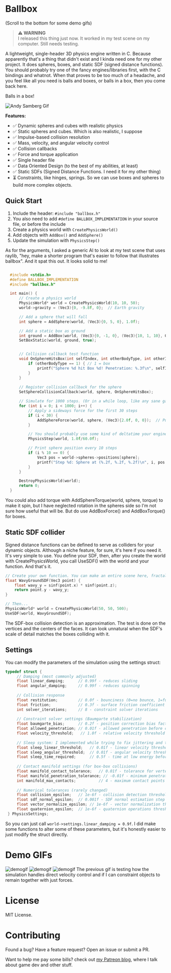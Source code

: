 # Ballbox

(Scroll to the bottom for some demo gifs)

> **⚠️ WARNING**  
> I released this thing just now. It worked in my test scene on my computer. Still needs testing.


A lightweight, single-header 3D physics engine written in C. Because apparently that's a thing that didn't exist and I kinda need one for my other project. It does spheres, boxes, and static SDF (signed distance functions). You should probably try one of the fancy engines/libraries first, with the C bindings and whatnot. When that proves to be too much of a headache, and you feel like all you need is balls and boxes, or balls in a box, then you come back here.

Balls in a box!

![Andy Samberg Gif](https://i.gifer.com/Jm0S.gif)

**Features:**
- ✅ Dynamic spheres and cubes with realistic physics
- ✅ Static spheres and cubes. Which is also realistic, I suppose
- ✅ Impulse-based collision resolution
- ✅ Mass, velocity, and angular velocity control
- ✅ Collision callbacks
- ✅ Force and torque application
- ✅ Single header file
- ✅ Data Oriented Design (to the best of my abilities, at least)
- ✅ Static SDFs (Signed Distance Functions. I need it for my other thing)
- ⏳ Constraints, like hinges, springs. So we can use boxes and spheres to build more complex objects.

## Quick Start

1. Include the header: `#include "ballbox.h"`
2. You also need to add `#define BALLBOX_IMPLEMENTATION` in your source file, or before the include
3. Create a physics world with `CreatePhysicsWorld()`
4. Add objects with `AddBox()` and `AddSphere()`
5. Update the simulation with `PhysicsStep()`

As for the arguments, I asked a generic AI to look at my test scene that uses raylib, "hey, make a shorter program that's easier to follow that illustrates ballbox". And it spat this out. It looks solid to me!

```c

  #include <stdio.h>
  #define BALLBOX_IMPLEMENTATION
  #include "ballbox.h"

  int main() {
      // Create a physics world
      PhysicsWorld* world = CreatePhysicsWorld(10, 10, 50);
      world->gravity = (Vec3){0, -9.8f, 0};  // Earth gravity

      // Add a sphere that will fall
      int sphere = AddSphere(world, (Vec3){0, 5, 0}, 1.0f);

      // Add a static box as ground
      int ground = AddBox(world, (Vec3){0, -1, 0}, (Vec3){10, 1, 10}, QuatIdentity());
      SetBoxStatic(world, ground, true);


      // Collision callback test function
      void OnSphereHitsBox(int selfIndex, int otherBodyType, int otherIndex, CollisionContact* contact) {
          if (otherBodyType == 1) { // 1 = box
              printf("Sphere %d hit Box %d! Penetration: %.3f\n", selfIndex, otherIndex, contact->penetration);
          }
      }
    
      // Register collision callback for the sphere
      SetSphereCollisionCallback(world, sphere, OnSphereHitsBox);

      // Simulate for 1000 steps. (Or in a while loop, like any sane game developer. This AI is mad.)
      for (int i = 0; i < 1000; i++) {
          // Apply a sideways force for the first 30 steps
          if (i < 30) {
              AddSphereForce(world, sphere, (Vec3){2.0f, 0, 0});  // Push right
          }

          // You should probably use some kind of deltatime your engine provides here
          PhysicsStep(world, 1.0f/60.0f);  

          // Print sphere position every 10 steps
          if (i % 10 == 0) {
              Vec3 pos = world->spheres->positions[sphere];
              printf("Step %d: Sphere at (%.2f, %.2f, %.2f)\n", i, pos.x, pos.y, pos.z);
          }
      }

      DestroyPhysicsWorld(world);
      return 0;
  }

```

You could also add torque with AddSphereTorque(world, sphere, torque) to make it spin, but I have neglected rotation in the spheres side so I'm not sure how useful that will be. But do use AddBoxForce() and AddBoxTorque() for boxes.

## Static SDF collider

Signed distance functions can be defined to serve as colliders for your dynamic objects. Although a niche feature, for sure, it's here if you need it. It's very simple to use. You define your SDF, then, after you create the world with CreatePhysicsWorld, you call UseSDF() with the world and your function. And that's it.

```c
// Create your own function. You can make an entire scene here, fractals, primitive objects, etc. 
float WavyGroundSDF(Vec3 point) {
    float wavy_y = sinf(point.x) * sinf(point.z);
    return point.y - wavy_y;
}

// Then...
PhysicsWorld* world = CreatePhysicsWorld(50, 50, 500);
UseSDF(world, WavyGroundSDF);
```
The SDF-box collision detection is an approximation. The test is done on the vertices and the centers of the faces. It can look unnatural when the SDF's scale of detail matches the boxes colliding with it. 


## Settings

You can modify the parameters of the simulation using the settings struct:
```c
typedef struct {
     // Damping (most commonly adjusted)
     float linear_damping;      // 0.99f - reduces sliding
     float angular_damping;     // 0.99f - reduces spinning
     
     // Collision response
     float restitution;         // 0.0f - bounciness (0=no bounce, 1=full bounce)
     float friction;            // 0.3f - surface friction coefficient
     int solver_iterations;     // 8 - constraint solver iterations
     
     // Constraint solver settings (Baumgarte stabilization)
     float baumgarte_bias;      // 0.2f - position correction bias factor
     float allowed_penetration; // 0.01f - allowed penetration before correction
     float velocity_threshold;   // 1.0f - relative velocity threshold for restitution
     
     // Sleep system: I implemented while trying to fix jittering and then neglected it. I suggest ignoring it for now.
     float sleep_linear_threshold;   // 0.01f - linear velocity threshold for sleep
     float sleep_angular_threshold;  // 0.01f - angular velocity threshold for sleep
     float sleep_time_required;      // 0.5f - time at low energy before sleeping
     
     // Contact manifold settings (for box-box collisions)
     float manifold_contact_tolerance;   // 0.01f - tolerance for vertex-inside-box detection
     float manifold_penetration_tolerance; // -0.01f - minimum penetration to accept (negative = allow touching)
     int manifold_max_contacts;          // 4 - maximum contact points per manifold
     
     // Numerical tolerances (rarely changed)
     float collision_epsilon;   // 1e-6f - collision detection threshold
     float sdf_normal_epsilon;  // 0.001f - SDF normal estimation step size
     float vector_normalize_epsilon; // 1e-6f - vector normalization threshold
     float quaternion_epsilon;  // 1e-6f - quaternion operations threshold
 } PhysicsSettings;
```

So you can just call `world->settings.linear_damping = 0.9f`. I did make some functions to alter some of these parameters, but it's honestly easier to just modify the struct directly. 

# Demo GIFs


![demogif](./physicswip2.gif)
![demogif](./physicswip3.gif)
![demogif](./physicswip_constraints_velcontrol.gif)
The previous gif is testing how the simulation handles direct velocity control and if I can constraint objects to remain together with just forces.


# License

MIT License.

# Contributing

Found a bug? Have a feature request? Open an issue or submit a PR. 

Want to help me pay some bills? check out [my Patreon blog](https://www.patreon.com/Diegomakesgames), where I talk about game dev and other stuff.


